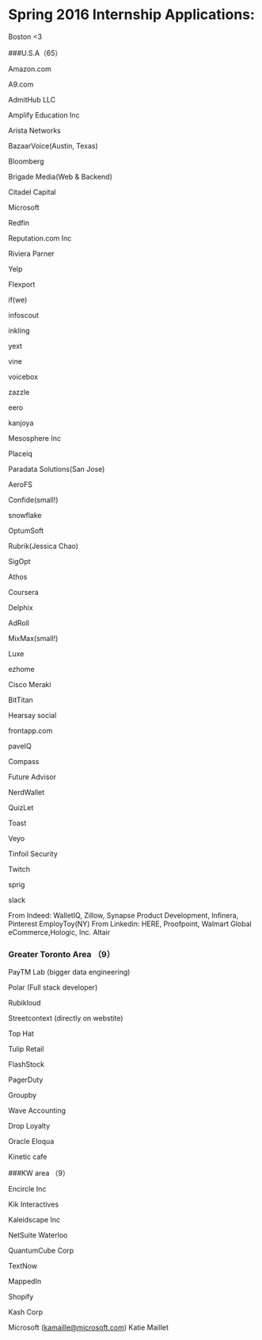 # Spring 2016 Internship Applications:

Boston <3


###U.S.A（65）


Amazon.com

A9.com

AdmitHub LLC

Amplify Education Inc

Arista Networks

BazaarVoice(Austin, Texas)

Bloomberg

Brigade Media(Web & Backend)

Citadel Capital

Microsoft

Redfin

Reputation.com Inc

Riviera Parner



Yelp

Flexport

if(we)

infoscout

inkling

yext

vine

voicebox

zazzle

eero

kanjoya

Mesosphere Inc

Placeiq

Paradata Solutions(San Jose)

AeroFS

Confide(small!)

snowflake 

OptumSoft

Rubrik(Jessica Chao)

SigOpt

Athos

Coursera

Delphix 

AdRoll

MixMax(small!)

Luxe

ezhome

Cisco Meraki

BitTitan

Hearsay social

frontapp.com

paveIQ

Compass

Future Advisor

NerdWallet

QuizLet

Toast

Veyo

Tinfoil Security 

Twitch

sprig

slack

From Indeed: WalletIQ, Zillow, Synapse Product Development, Infinera,
Pinterest EmployToy(NY)
From Linkedin: HERE, Proofpoint, Walmart Global eCommerce,Hologic, Inc.
Altair




### Greater Toronto Area （9）


PayTM Lab (bigger data engineering)

Polar (Full stack developer)

Rubikloud

Streetcontext (directly on webstite)

Top Hat

Tulip Retail

FlashStock

PagerDuty

Groupby

Wave Accounting

Drop Loyalty

Oracle Eloqua

Kinetic cafe


###KW area （9）

Encircle Inc 

Kik Interactives

Kaleidscape Inc

NetSuite Waterloo

QuantumCube Corp

TextNow

MappedIn

Shopify

Kash Corp




Microsoft (kamaille@microsoft.com) Katie Maillet


